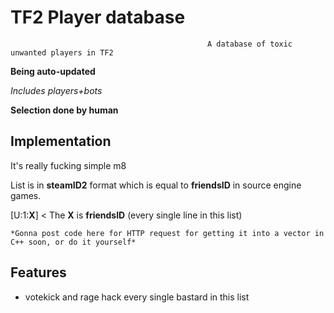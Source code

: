 
# TF2 Player database

                                                A database of toxic unwanted players in TF2
**Being auto-updated**

*Includes players+bots*

**Selection done by human**

## Implementation
It's really fucking simple m8

List is in **steamID2** format which is equal to **friendsID** in source engine games.


[U:1:**X**] < The **X** is **friendsID** (every single line in this list)

    *Gonna post code here for HTTP request for getting it into a vector in C++ soon, or do it yourself*
## Features

- votekick and rage hack every single bastard in this list

